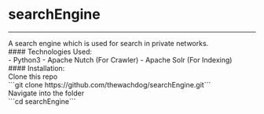 # searchEngine
<hr>
A search engine which is used for search in private networks.
<br>
#### Technologies Used:
<br>
- Python3
- Apache Nutch (For Crawler)
- Apache Solr (For Indexing)

<br>
#### Installation:
<br>
Clone this repo <br>
```git clone https://github.com/thewachdog/searchEngine.git```

<br>
Navigate into the folder <br>
```cd searchEngine```